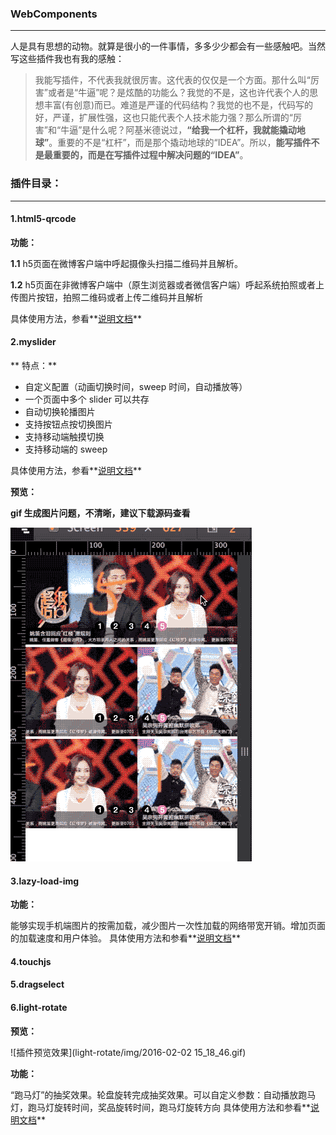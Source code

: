 ### WebComponents
----
人是具有思想的动物。就算是很小的一件事情，多多少少都会有一些感触吧。当然写这些插件我也有我的感触：
>我能写插件，不代表我就很厉害。这代表的仅仅是一个方面。那什么叫“厉害”或者是“牛逼”呢？是炫酷的功能么？我觉的不是，这也许代表个人的思想丰富(有创意)而已。难道是严谨的代码结构？我觉的也不是，代码写的好，严谨，扩展性强，这也只能代表个人技术能力强？那么所谓的“厉害”和“牛逼”是什么呢？阿基米德说过，**“给我一个杠杆，我就能撬动地球”**。重要的不是“杠杆”，而是那个撬动地球的“IDEA”。所以，**能写插件不是最重要的，而是在写插件过程中解决问题的“IDEA”**。

### 插件目录：
----

#### 1.html5-qrcode
**功能：**

**1.1** h5页面在微博客户端中呼起摄像头扫描二维码并且解析。

**1.2** h5页面在非微博客户端中（原生浏览器或者微信客户端）呼起系统拍照或者上传图片按钮，拍照二维码或者上传二维码并且解析

具体使用方法，参看**[说明文档](https://github.com/zhiqiang21/WebComponent/tree/master/html5-Qrcode/README.md)**

#### 2.myslider

** 特点：**
- 自定义配置（动画切换时间，sweep 时间，自动播放等）
- 一个页面中多个 slider 可以共存
- 自动切换轮播图片
- 支持按钮点按切换图片
- 支持移动端触摸切换
- 支持移动端的 sweep

具体使用方法，参看**[说明文档](https://github.com/zhiqiang21/WebComponent/tree/master/Myslider/README.md)**

**预览：**

**gif 生成图片问题，不清晰，建议下载源码查看**

![预览效果](myslider/testdemo_revaluation/img/test.gif)


#### 3.lazy-load-img

**功能：**

能够实现手机端图片的按需加载，减少图片一次性加载的网络带宽开销。增加页面的加载速度和用户体验。
具体使用方法和参看**[说明文档](https://github.com/zhiqiang21/WebComponent/tree/master/lazy-load-img)**


#### 4.touchjs

#### 5.dragselect

#### 6.light-rotate
**预览：**

![插件预览效果](light-rotate/img/2016-02-02 15_18_46.gif)

**功能：**

“跑马灯”的抽奖效果。轮盘旋转完成抽奖效果。可以自定义参数：自动播放跑马灯，跑马灯旋转时间，奖品旋转时间，跑马灯旋转方向
具体使用方法和参看**[说明文档](https://github.com/zhiqiang21/WebComponent/tree/master/light-rotate/README.md)**
